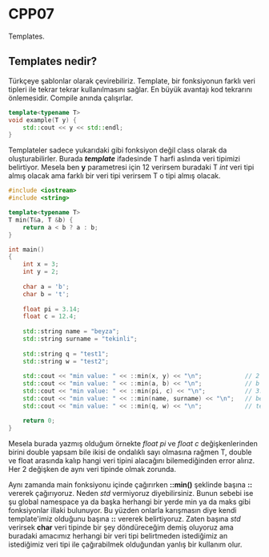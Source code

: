 # **CPP07** 

Templates.

## Templates nedir?

Türkçeye şablonlar olarak çevirebiliriz. Template, bir fonksiyonun farklı veri tipleri ile tekrar tekrar kullanılmasını sağlar. En büyük avantajı kod tekrarını önlemesidir. Compile anında çalışırlar.

```cpp
template<typename T>
void example(T y) {
    std::cout << y << std::endl;
}
```

Templateler sadece yukarıdaki gibi fonksiyon değil class olarak da oluşturabilirler. Burada _**template<typename T>**_ ifadesinde T harfi aslında veri tipimizi belirtiyor. Mesela ben **y** parametresi için 12 verirsem buradaki T _int_ veri tipi almış olacak ama farklı bir veri tipi verirsem T o tipi almış olacak. 

```cpp
#include <iostream>
#include <string>

template<typename T>
T min(T&a, T &b) {
    return a < b ? a : b;
}

int main() 
{
    int x = 3;
    int y = 2;
    
    char a = 'b';
    char b = 't';
    
    float pi = 3.14;
    float c = 12.4;
    
    std::string name = "beyza";
    std::string surname = "tekinli";
    
    std::string q = "test1";
    std::string w = "test2";
    
    std::cout << "min value: " << ::min(x, y) << "\n";            // 2
    std::cout << "min value: " << ::min(a, b) << "\n";            // b --> ascii karakter değerine bakar.
    std::cout << "min value: " << ::min(pi, c) << "\n";           // 3.14
    std::cout << "min value: " << ::min(name, surname) << "\n";   // beyza --> ascii karakter değerine bakar.
    std::cout << "min value: " << ::min(q, w) << "\n";            // test1 --> ascii karakter değerlerini karşılaştırır.

    return 0;
}
```

Mesela burada yazmış olduğum örnekte _float pi_ ve _float c_ değişkenlerinden birini double yapsam bile ikisi de ondalıklı sayı olmasına rağmen T, double ve float arasında kalıp hangi veri tipini alacağını bilemediğinden error alırız. Her 2 değişken de aynı veri tipinde olmak zorunda.

Aynı zamanda main fonksiyonu içinde çağırırken **::min()** şeklinde başına **::** vererek çağırıyoruz. Neden _std_ vermiyoruz diyebilirsiniz. Bunun sebebi ise şu global namespace ya da başka herhangi bir yerde min ya da maks gibi fonksiyonlar illaki bulunuyor. Bu yüzden onlarla karışmasın diye kendi template'imiz olduğunu başına **::** vererek belirtiyoruz. Zaten başına _std_ verirsek **char** veri tipinde bir şey döndüreceğim demiş oluyoruz ama buradaki amacımız herhangi bir veri tipi belirtmeden istediğimiz an istediğimiz veri tipi ile çağırabilmek olduğundan yanlış bir kullanım olur.
